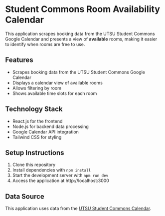 # Student Commons Room Availability Calendar

This application scrapes booking data from the UTSU Student Commons Google Calendar and presents a view of **available** rooms, making it easier to identify when rooms are free to use.

## Features
- Scrapes booking data from the UTSU Student Commons Google Calendar
- Displays a calendar view of available rooms
- Allows filtering by room
- Shows available time slots for each room

## Technology Stack
- React.js for the frontend
- Node.js for backend data processing
- Google Calendar API integration
- Tailwind CSS for styling

## Setup Instructions
1. Clone this repository
2. Install dependencies with `npm install`
3. Start the development server with `npm run dev`
4. Access the application at http://localhost:3000

## Data Source
This application uses data from the [UTSU Student Commons Calendar](https://calendar.google.com/calendar/u/0/embed?src=utsu.ca_rnd3a7qonjovajo4obnomj5iq0@group.calendar.google.com&ctz=America/Toronto). 